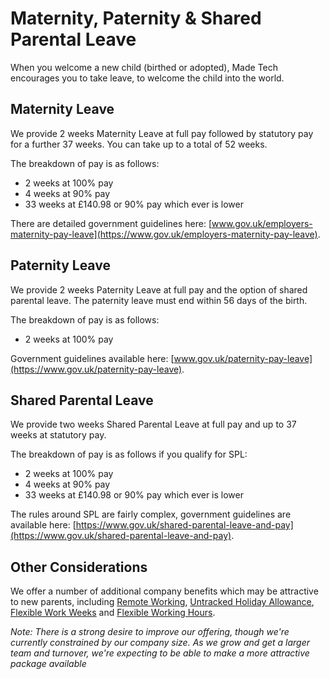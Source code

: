 # Maternity, Paternity & Shared Parental Leave

When you welcome a new child (birthed or adopted), Made Tech encourages you to take leave, to welcome the child into the world.

## Maternity Leave

We provide 2 weeks Maternity Leave at full pay followed by statutory pay for a further 37 weeks. You can take up to a total of 52 weeks.

The breakdown of pay is as follows:

- 2 weeks at 100% pay
- 4 weeks at 90% pay
- 33 weeks at £140.98 or 90% pay which ever is lower

There are detailed government guidelines here: [www.gov.uk/employers-maternity-pay-leave](https://www.gov.uk/employers-maternity-pay-leave).

## Paternity Leave

We provide 2 weeks Paternity Leave at full pay and the option of shared parental leave. The paternity leave must end within 56 days of the birth.

The breakdown of pay is as follows:

- 2 weeks at 100% pay

Government guidelines available here: [www.gov.uk/paternity-pay-leave](https://www.gov.uk/paternity-pay-leave).

## Shared Parental Leave

We provide two weeks Shared Parental Leave at full pay and up to 37 weeks at statutory pay.

The breakdown of pay is as follows if you qualify for SPL:

- 2 weeks at 100% pay
- 4 weeks at 90% pay
- 33 weeks at £140.98 or 90% pay which ever is lower

The rules around SPL are fairly complex, government guidelines are available here: [https://www.gov.uk/shared-parental-leave-and-pay](https://www.gov.uk/shared-parental-leave-and-pay).

## Other Considerations

We offer a number of additional company benefits which may be attractive to new parents, including [Remote Working](/benefits/remote_working.md), [Untracked Holiday Allowance](/benefits/untracked_holiday.md), [Flexible Work Weeks](/benefits/flexible_working.md) and [Flexible Working Hours](/benefits/working_hours.md). 

_Note: There is a strong desire to improve our offering, though we're currently constrained by our company size. As we grow and get a larger team and turnover, we're expecting to be able to make a more attractive package available_
